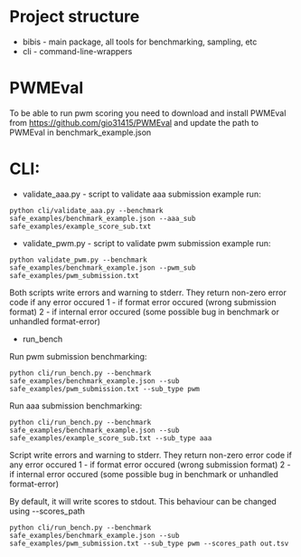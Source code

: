 # Project structure

* bibis - main package, all tools for benchmarking, sampling, etc
* cli - command-line-wrappers

# PWMEval

To be able to run pwm scoring you need to download and install PWMEval from https://github.com/gio31415/PWMEval
and update the path to PWMEval in benchmark_example.json

# CLI: 

* validate_aaa.py - script to validate aaa submission 
example run:
```console
python cli/validate_aaa.py --benchmark safe_examples/benchmark_example.json --aaa_sub safe_examples/example_score_sub.txt 
```

* validate_pwm.py - script to validate pwm submission 
example run:
```console
python validate_pwm.py --benchmark safe_examples/benchmark_example.json --pwm_sub safe_examples/pwm_submission.txt 
```

Both scripts write errors and warning to stderr. They return non-zero error code if any error occured
1 - if format error occured (wrong submission format)
2 - if internal error occured (some possible bug in benchmark or unhandled format-error)

* run_bench

Run pwm submission benchmarking:

```console
python cli/run_bench.py --benchmark safe_examples/benchmark_example.json --sub safe_examples/pwm_submission.txt --sub_type pwm
```

Run aaa submission benchmarking:

```console
python cli/run_bench.py --benchmark safe_examples/benchmark_example.json --sub safe_examples/example_score_sub.txt --sub_type aaa
```

Script write errors and warning to stderr. They return non-zero error code if any error occured
1 - if format error occured (wrong submission format)
2 - if internal error occured (some possible bug in benchmark or unhandled format-error)

By default, it will write scores to stdout. This behaviour can be changed using --scores_path

```console
python cli/run_bench.py --benchmark safe_examples/benchmark_example.json --sub safe_examples/pwm_submission.txt --sub_type pwm --scores_path out.tsv
```